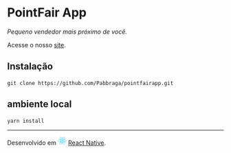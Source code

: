 # PointFair App

*Pequeno vendedor mais próximo de você.*

Acesse o nosso [site](https://ghsiqueira.github.io/tcc/).

## Instalação
```
git clone https://github.com/Pabbraga/pointfairapp.git
```

## ambiente local
```
yarn install
```

___

Desenvolvido em  <img height="20" src="https://raw.githubusercontent.com/devicons/devicon/master/icons/react/react-original.svg"> [React Native](https://reactnative.dev).
